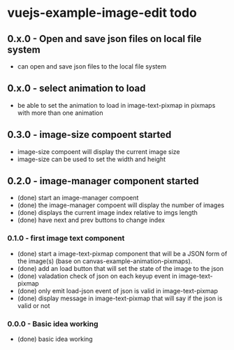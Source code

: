 # vuejs-example-image-edit todo

## 0.x.0 - Open and save json files on local file system
* can open and save json files to the local file system

## 0.x.0 - select animation to load
* be able to set the animation to load in image-text-pixmap in pixmaps with more than one animation

## 0.3.0 - image-size compoent started
* image-size compoent will display the current image size
* image-size can be used to set the width and height

## 0.2.0 - image-manager component started
* (done) start an image-manager compoent
* (done) the image-manager compoent will display the number of images
* (done) displays the current image index relative to imgs length
* (done) have next and prev buttons to change index

### 0.1.0 - first image text component
* (done) start a image-text-pixmap component that will be a JSON form of the image(s) (base on canvas-example-animation-pixmaps).
* (done) add an load button that will set the state of the image to the json
* (done) valadation check of json on each keyup event in image-text-pixmap
* (done) only emit load-json event of json is valid in image-text-pixmap
* (done) display message in image-text-pixmap that will say if the json is valid or not

### 0.0.0 - Basic idea working
* (done) basic idea working